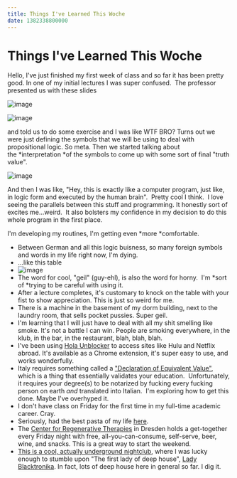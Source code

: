 ```yaml
---
title: Things I've Learned This Woche
date: 1382338800000
---
```



Things I've Learned This Woche
==============================

Hello, I've just finished my first week of class and so far it has been
pretty good. In one of my initial lectures I was super confused.  The
professor presented us with these slides

![image](https://66.media.tumblr.com/02edd77cbe046dbd2a8f0960f77b505f/tumblr_inline_mv0psjv5VQ1rctsd6.png)

![image](https://66.media.tumblr.com/9ca4ade2da93880716e341deac0d838a/tumblr_inline_mv0pssdxtY1rctsd6.png)

and told us to do some exercise and I was like WTF BRO? Turns out we
were just defining the symbols that we will be using to deal with
propositional logic. So meta. Then we started talking about
the *interpretation *of the symbols to come up with some sort of final
"truth value".  

![image](https://66.media.tumblr.com/b50d09f413366eb25645c64e099f47aa/tumblr_inline_mv0py7ynZ71rctsd6.png)

And then I was like, "Hey, this is exactly like a computer program, just
like, in logic form and executed by the human brain".  Pretty cool I
think.  I love seeing the parallels between this stuff and programming.
It honestly sort of excites me...weird.  It also bolsters my confidence
in my decision to do this whole program in the first place. 

I'm developing my routines, I'm getting even *more *comfortable.

-   Between German and all this logic buisness, so many foreign symbols
    and words in my life right now, I'm dying.
-   ...like this table
-   ![image](https://66.media.tumblr.com/d22df7ef9ba346469c5f2dd019be1f30/tumblr_inline_mv0pnf07481rctsd6.png)
-   The word for cool, "geil" (guy-ehl), is also the word for horny.
     I\'m *sort of *trying to be careful with using it.
-   After a lecture completes, it's customary to knock on the table with
    your fist to show appreciation. This is just so weird for me.
-   There is a machine in the basement of my dorm building, next to the
    laundry room, that sells pocket pussies. Super geil.
-   I'm learning that I will just have to deal with all my shit smelling
    like smoke. It's not a battle I can win. People are smoking
    everywhere, in the klub, in the bar, in the restaurant, blah, blah,
    blah.  
-   I've been using [Hola Unblocker](https://hola.org/) to access sites
    like Hulu and Netflix abroad. It's available as a Chrome extension,
    it's super easy to use, and works wonderfully.
-   Italy requires something called a ["Declaration of Equivalent
    Value"](http://www.study-in-italy.it/studying/info-07.html), which
    is a thing that essentially validates your education.
     Unfortunately, it requires your degree(s) to be notarized by
    fucking every fucking person on earth *and* translated into Italian.
     I'm exploring how to get this done. Maybe I've overhyped it.
-   I don't have class on Friday for the first time in my full-time
    academic career. Cray.
-   Seriously, had the best pasta of my life
    [here](https://www.google.com/maps/preview#!data=!1m4!1m3!1d3033!2d13.7541004!3d51.0662245!4m29!2m11!1m10!1s0x0%3A0x299e6f5ab7abedd7!3m8!1m3!1d26081603!2d-95.677068!3d37.0625!3m2!1i1024!2i768!4f13.1!5m16!2m15!1m14!1s0x872ba2800ed6ddab%3A0x9cbf3c818ebdaff9!2sSapori+d%60Italia!3m8!1m3!1d26081603!2d-95.677068!3d37.0625!3m2!1i1024!2i768!4f13.1!4m2!3d33.594766!4d-111.713434). 
-   The [Center for Regenerative Therapies](http://www.crt-dresden.de/)
    in Dresden holds a get-together every Friday night with free,
    all-you-can-consume, self-serve, beer, wine, and snacks. This is a
    great way to start the weekend.
-   [This is a cool, actually underground
    nightclub](http://www.sabotage-dresden.de/), where I was lucky
    enough to stumble upon "The first lady of deep house", [Lady
    Blacktronika](https://soundcloud.com/msladyblacktronika). In fact,
    lots of deep house here in general so far. I dig it.

